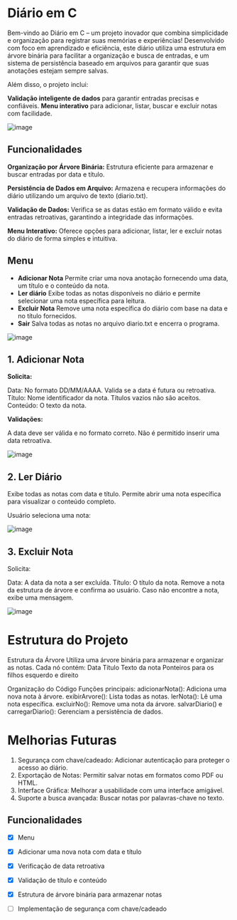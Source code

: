 # Diário em C

Bem-vindo ao Diário em C – um projeto inovador que combina simplicidade e organização para registrar suas memórias e experiências! Desenvolvido com foco em aprendizado e eficiência, este diário utiliza uma estrutura em árvore binária para facilitar a organização e busca de entradas, e um sistema de persistência baseado em arquivos para garantir que suas anotações estejam sempre salvas.

Além disso, o projeto inclui:

**Validação inteligente de dados** para garantir entradas precisas e confiáveis.
**Menu interativo** para adicionar, listar, buscar e excluir notas com facilidade.

![image](https://github.com/user-attachments/assets/1f854c6a-4e25-4129-b061-cd48d08bf6fd)

## Funcionalidades

**Organização por Árvore Binária:**
Estrutura eficiente para armazenar e buscar entradas por data e título.

**Persistência de Dados em Arquivo:**
Armazena e recupera informações do diário utilizando um arquivo de texto (diario.txt).

**Validação de Dados:**
Verifica se as datas estão em formato válido e evita entradas retroativas, garantindo a integridade das informações.

**Menu Interativo:**
Oferece opções para adicionar, listar, ler e excluir notas do diário de forma simples e intuitiva.

## Menu

- **Adicionar Nota** Permite criar uma nova anotação fornecendo uma data, um título e o conteúdo da nota.
- **Ler diário** Exibe todas as notas disponíveis no diário e permite selecionar uma nota específica para leitura.
- **Excluir Nota** Remove uma nota específica do diário com base na data e no título fornecidos.
- **Sair** Salva todas as notas no arquivo diario.txt e encerra o programa.

![image](https://github.com/user-attachments/assets/56e24fb7-32c4-4543-9bb2-cc8346e0c177)

## 1. Adicionar Nota

**Solicita:**

Data: No formato DD/MM/AAAA.
Valida se a data é futura ou retroativa.
Título: Nome identificador da nota.
Títulos vazios não são aceitos.
Conteúdo: O texto da nota.

**Validações:**

A data deve ser válida e no formato correto.
Não é permitido inserir uma data retroativa.

![image](https://github.com/user-attachments/assets/1ea1b517-e728-40dd-8115-b7663815650f)


## 2. Ler Diário

Exibe todas as notas com data e título.
Permite abrir uma nota específica para visualizar o conteúdo completo.

Usuário seleciona uma nota:

![image](https://github.com/user-attachments/assets/2cca41dd-b364-4b5f-ab05-2a119edd3b7f)

## 3. Excluir Nota

Solicita:

Data: A data da nota a ser excluída.
Título: O título da nota.
Remove a nota da estrutura de árvore e confirma ao usuário. Caso não encontre a nota, exibe uma mensagem.

![image](https://github.com/user-attachments/assets/e9fdd975-ec7e-4f39-8329-8d17e540a7ef)

# Estrutura do Projeto

Estrutura da Árvore
Utiliza uma árvore binária para armazenar e organizar as notas.
Cada nó contém:
Data
Título
Texto da nota
Ponteiros para os filhos esquerdo e direito

Organização do Código
Funções principais:
adicionarNota(): Adiciona uma nova nota à árvore.
exibirArvore(): Lista todas as notas.
lerNota(): Lê uma nota específica.
excluirNo(): Remove uma nota da árvore.
salvarDiario() e carregarDiario(): Gerenciam a persistência de dados.

# Melhorias Futuras

1. Segurança com chave/cadeado: Adicionar autenticação para proteger o acesso ao diário.
2. Exportação de Notas: Permitir salvar notas em formatos como PDF ou HTML.
3. Interface Gráfica: Melhorar a usabilidade com uma interface amigável.
4. Suporte a busca avançada: Buscar notas por palavras-chave no texto.

## Funcionalidades

- [x] Menu
- [x] Adicionar uma nova nota com data e título
- [x] Verificação de data retroativa
- [x] Validação de título e conteúdo
- [x] Estrutura de árvore binária para armazenar notas
- [ ] Implementação de segurança com chave/cadeado

